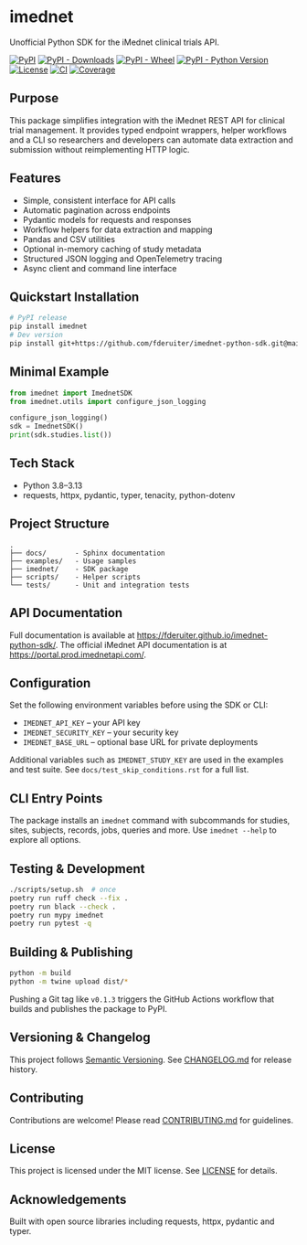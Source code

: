 # imednet

Unofficial Python SDK for the iMednet clinical trials API.

[![PyPI](https://img.shields.io/pypi/v/imednet.svg)](https://pypi.org/project/imednet/)
[![PyPI - Downloads](https://img.shields.io/pypi/dm/imednet.svg)](https://pypi.org/project/imednet/)
[![PyPI - Wheel](https://img.shields.io/pypi/wheel/imednet.svg)](https://pypi.org/project/imednet/)
[![PyPI - Python Version](https://img.shields.io/pypi/pyversions/imednet.svg)](https://pypi.org/project/imednet/)
[![License](https://img.shields.io/pypi/l/imednet.svg)](LICENSE)
[![CI](https://img.shields.io/github/actions/workflow/status/fderuiter/imednet-python-sdk/ci.yml?branch=main)](https://github.com/fderuiter/imednet-python-sdk/actions/workflows/ci.yml)
[![Coverage](https://img.shields.io/badge/coverage-90%25-brightgreen)](https://github.com/fderuiter/imednet-python-sdk)

## Purpose

This package simplifies integration with the iMednet REST API for clinical trial
management. It provides typed endpoint wrappers, helper workflows and a CLI so
researchers and developers can automate data extraction and submission without
reimplementing HTTP logic.

## Features

- Simple, consistent interface for API calls
- Automatic pagination across endpoints
- Pydantic models for requests and responses
- Workflow helpers for data extraction and mapping
- Pandas and CSV utilities
- Optional in-memory caching of study metadata
- Structured JSON logging and OpenTelemetry tracing
- Async client and command line interface

## Quickstart Installation

```bash
# PyPI release
pip install imednet
# Dev version
pip install git+https://github.com/fderuiter/imednet-python-sdk.git@main
```

## Minimal Example

```python
from imednet import ImednetSDK
from imednet.utils import configure_json_logging

configure_json_logging()
sdk = ImednetSDK()
print(sdk.studies.list())
```

## Tech Stack

- Python 3.8–3.13
- requests, httpx, pydantic, typer, tenacity, python-dotenv

## Project Structure

```
.
├── docs/       - Sphinx documentation
├── examples/   - Usage samples
├── imednet/    - SDK package
├── scripts/    - Helper scripts
└── tests/      - Unit and integration tests
```

## API Documentation

Full documentation is available at
<https://fderuiter.github.io/imednet-python-sdk/>.
The official iMednet API documentation is at <https://portal.prod.imednetapi.com/>.

## Configuration

Set the following environment variables before using the SDK or CLI:

- `IMEDNET_API_KEY` – your API key
- `IMEDNET_SECURITY_KEY` – your security key
- `IMEDNET_BASE_URL` – optional base URL for private deployments

Additional variables such as `IMEDNET_STUDY_KEY` are used in the examples and
test suite. See `docs/test_skip_conditions.rst` for a full list.

## CLI Entry Points

The package installs an `imednet` command with subcommands for studies, sites,
subjects, records, jobs, queries and more. Use `imednet --help` to explore all
options.

## Testing & Development

```bash
./scripts/setup.sh  # once
poetry run ruff check --fix .
poetry run black --check .
poetry run mypy imednet
poetry run pytest -q
```

## Building & Publishing

```bash
python -m build
python -m twine upload dist/*
```

Pushing a Git tag like `v0.1.3` triggers the GitHub Actions workflow that builds
and publishes the package to PyPI.

## Versioning & Changelog

This project follows [Semantic Versioning](https://semver.org). See
[CHANGELOG.md](CHANGELOG.md) for release history.

## Contributing

Contributions are welcome! Please read
[CONTRIBUTING.md](CONTRIBUTING.md) for guidelines.

## License

This project is licensed under the MIT license. See [LICENSE](LICENSE) for
details.

## Acknowledgements

Built with open source libraries including requests, httpx, pydantic and typer.

